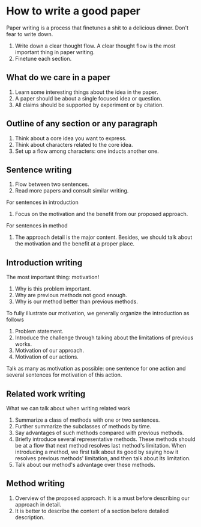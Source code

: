# How to write a good paper

Paper writing is a process that finetunes a shit to a delicious dinner. Don't fear to write down.

1. Write down a clear thought flow. A clear thought flow is the most important thing in paper writing.
2. Finetune each section.

## What do we care in a paper

1. Learn some interesting things about the idea in the paper.
2. A paper should be about a single focused idea or question.
3. All claims should be supported by experiment or by citation.

## Outline of any section or any paragraph

1. Think about a core idea you want to express.
2. Think about characters related to the core idea.
3. Set up a flow among characters: one inducts another one.

## Sentence writing

1. Flow between two sentences.
2. Read more papers and consult similar writing.

For sentences in introduction

1. Focus on the motivation and the benefit from our proposed approach.

For sentences in method

1. The approach detail is the major content. Besides, we should talk about the motivation and the benefit at a proper place.

## Introduction writing

The most important thing: motivation!

1. Why is this problem important.
2. Why are previous methods not good enough.
3. Why is our method better than previous methods.

To fully illustrate our motivation, we generally organize the introduction as follows

1. Problem statement.
2. Introduce the challenge through talking about the limitations of previous works.
3. Motivation of our approach.
4. Motivation of our actions.

Talk as many as motivation as possible: one sentence for one action and several sentences for motivation of this action.

## Related work writing

What we can talk about when writing related work

1. Summarize a class of methods with one or two sentences.
2. Further summarize the subclasses of methods by time.
3. Say advantages of such methods compared with previous methods.
4. Briefly introduce several representative methods. These methods should be at a flow that next method resolves last method's limitation. When introducing a method, we first talk about its good by saying how it resolves previous methods' limitation, and then talk about its limitation.
5. Talk about our method's advantage over these methods.

## Method writing

1. Overview of the proposed approach. It is a must before describing our approach in detail.
2. It is better to describe the content of a section before detailed description.

